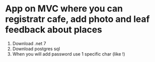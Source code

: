 # App on MVC where you can registratr cafe, add photo and leaf feedback about places

1) Download .net 7 
2) Download postgres sql 
3) When you will add password use 1 specific char (like !)
